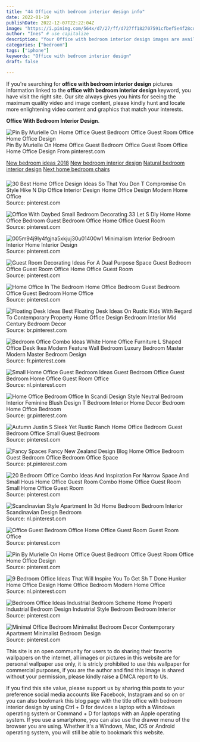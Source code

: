 ```yaml
---
title: "44 Office with bedroom interior design info"
date: 2022-01-19
publishDate: 2022-12-07T22:22:04Z
image: "https://i.pinimg.com/564x/d7/27/ff/d727ff182707591cfbef5e4f28cd7260.jpg"
author: "Ines" # use capitalize
description: "Your Office with bedroom interior design images are available. Office with bedroom interior design are a topic that is being searched for and liked by netizens today. You can Download the Office with bedroom interior design files here. Find and Download all free photos."
categories: ["bedroom"]
tags: ["iphone"]
keywords: "Office with bedroom interior design"
draft: false

---
```


If you're searching for **office with bedroom interior design** pictures information linked to the **office with bedroom interior design** keyword, you have visit the right  site.  Our site always  gives you  hints  for seeing  the maximum  quality video and image  content, please kindly hunt and locate more enlightening video content and graphics  that match your interests.

**Office With Bedroom Interior Design**. 

![Pin By Murielle On Home Office Guest Bedroom Office Guest Room Office Home Office Design](https://i.pinimg.com/originals/67/35/d7/6735d7edc2e11b895347222e612ac12c.jpg "Pin By Murielle On Home Office Guest Bedroom Office Guest Room Office Home Office Design")
Pin By Murielle On Home Office Guest Bedroom Office Guest Room Office Home Office Design From pinterest.com

[New bedroom ideas 2018](/new-bedroom-ideas-2018/)
[New bedroom interior design](/new-bedroom-interior-design/)
[Natural bedroom interior design](/natural-bedroom-interior-design/)
[Next home bedroom chairs](/next-home-bedroom-chairs/)



### 

 


![30 Best Home Office Design Ideas So That You Don T Compromise On Style Hike N Dip Office Interior Design Home Office Design Modern Home Office](https://i.pinimg.com/originals/30/7f/f4/307ff426aefd87f022d663787c00ded6.png "30 Best Home Office Design Ideas So That You Don T Compromise On Style Hike N Dip Office Interior Design Home Office Design Modern Home Office")
Source: pinterest.com

 

![Office With Daybed Small Bedroom Decorating 33 Let S Diy Home Home Office Bedroom Guest Bedroom Office Home Office Guest Room](https://i.pinimg.com/736x/34/e7/00/34e700ff631f692de8897e03b1745bcb.jpg "Office With Daybed Small Bedroom Decorating 33 Let S Diy Home Home Office Bedroom Guest Bedroom Office Home Office Guest Room")
Source: pinterest.com

 

![005m94j9ly4fgjna5xkjuj30u01400w1 Minimalism Interior Bedroom Interior Home Interior Design](https://i.pinimg.com/originals/cb/08/c8/cb08c80c75dc6daf3cc44cb3ca6bd87f.jpg "005m94j9ly4fgjna5xkjuj30u01400w1 Minimalism Interior Bedroom Interior Home Interior Design")
Source: pinterest.com

 

![Guest Room Decorating Ideas For A Dual Purpose Space Guest Bedroom Office Guest Room Office Home Office Guest Room](https://i.pinimg.com/originals/cf/24/e3/cf24e3800683cb02d21b2632b70eaea5.jpg "Guest Room Decorating Ideas For A Dual Purpose Space Guest Bedroom Office Guest Room Office Home Office Guest Room")
Source: pinterest.com

 

![Home Office In The Bedroom Home Office Bedroom Guest Bedroom Office Guest Bedroom Home Office](https://i.pinimg.com/originals/95/76/52/957652f6083d9149c6a1881e2409bb43.jpg "Home Office In The Bedroom Home Office Bedroom Guest Bedroom Office Guest Bedroom Home Office")
Source: pinterest.com

 

![Floating Desk Ideas Best Floating Desk Ideas On Rustic Kids With Regard To Contemporary Property Home Office Design Bedroom Interior Mid Century Bedroom Decor](https://i.pinimg.com/originals/22/12/91/221291cd9828a11b7e9bc9bb9a0730ac.jpg "Floating Desk Ideas Best Floating Desk Ideas On Rustic Kids With Regard To Contemporary Property Home Office Design Bedroom Interior Mid Century Bedroom Decor")
Source: br.pinterest.com

 

![Bedroom Office Combo Ideas White Home Office Furniture L Shaped Office Desk Ikea Modern Feature Wall Bedroom Luxury Bedroom Master Modern Master Bedroom Design](https://i.pinimg.com/originals/84/13/d8/8413d8b386d2be10f2bd68609a80fd02.jpg "Bedroom Office Combo Ideas White Home Office Furniture L Shaped Office Desk Ikea Modern Feature Wall Bedroom Luxury Bedroom Master Modern Master Bedroom Design")
Source: fr.pinterest.com

 

![Small Home Office Guest Bedroom Ideas Guest Bedroom Office Guest Bedroom Home Office Guest Room Office](https://i.pinimg.com/originals/6f/b0/64/6fb064844b14fcba7d678570ef519bf6.jpg "Small Home Office Guest Bedroom Ideas Guest Bedroom Office Guest Bedroom Home Office Guest Room Office")
Source: nl.pinterest.com

 

![Home Office Bedroom Office In Scandi Design Style Neutral Bedroom Interior Feminine Blush Design T Bedroom Interior Home Decor Bedroom Home Office Bedroom](https://i.pinimg.com/originals/4d/cd/5c/4dcd5c6731228f191d709c53d2b8f030.jpg "Home Office Bedroom Office In Scandi Design Style Neutral Bedroom Interior Feminine Blush Design T Bedroom Interior Home Decor Bedroom Home Office Bedroom")
Source: gr.pinterest.com

 

![Autumn Justin S Sleek Yet Rustic Ranch Home Office Bedroom Guest Bedroom Office Small Guest Bedroom](https://i.pinimg.com/originals/06/e9/af/06e9af8e899256d51d9e19f27c2120be.jpg "Autumn Justin S Sleek Yet Rustic Ranch Home Office Bedroom Guest Bedroom Office Small Guest Bedroom")
Source: pinterest.com

 

![Fancy Spaces Fancy New Zealand Design Blog Home Office Bedroom Guest Bedroom Office Bedroom Office Space](https://i.pinimg.com/originals/b8/08/b7/b808b7bad7bb961a1d90248c43d9041c.jpg "Fancy Spaces Fancy New Zealand Design Blog Home Office Bedroom Guest Bedroom Office Bedroom Office Space")
Source: pt.pinterest.com

 

![20 Bedroom Office Combo Ideas And Inspiration For Narrow Space And Small Hous Home Office Guest Room Combo Home Office Guest Room Small Home Office Guest Room](https://i.pinimg.com/736x/e0/f4/2b/e0f42b55eb885bd9342c51d6b81b28a4.jpg "20 Bedroom Office Combo Ideas And Inspiration For Narrow Space And Small Hous Home Office Guest Room Combo Home Office Guest Room Small Home Office Guest Room")
Source: pinterest.com

 

![Scandinavian Style Apartment In 3d Home Bedroom Bedroom Interior Scandinavian Design Bedroom](https://i.pinimg.com/736x/6c/b6/4c/6cb64c929f5009417a6818293bcdaac5--decoration-bedroom-architecture-interior-design.jpg "Scandinavian Style Apartment In 3d Home Bedroom Bedroom Interior Scandinavian Design Bedroom")
Source: nl.pinterest.com

 

![Office Guest Bedroom Office Home Office Guest Room Guest Room Office](https://i.pinimg.com/originals/93/ba/cb/93bacbfc4e34c39d73a28d6726bc22ac.jpg "Office Guest Bedroom Office Home Office Guest Room Guest Room Office")
Source: pinterest.com

 

![Pin By Murielle On Home Office Guest Bedroom Office Guest Room Office Home Office Design](https://i.pinimg.com/originals/67/35/d7/6735d7edc2e11b895347222e612ac12c.jpg "Pin By Murielle On Home Office Guest Bedroom Office Guest Room Office Home Office Design")
Source: pinterest.com

 

![9 Bedroom Office Ideas That Will Inspire You To Get Sh T Done Hunker Home Office Design Home Office Bedroom Modern Home Office](https://i.pinimg.com/564x/a6/de/30/a6de3003276560d0d8366c6ab3ad25d6.jpg "9 Bedroom Office Ideas That Will Inspire You To Get Sh T Done Hunker Home Office Design Home Office Bedroom Modern Home Office")
Source: nl.pinterest.com

 

![Bedroom Office Ideas Industrial Bedroom Scheme Home Properti Industrial Bedroom Design Industrial Style Bedroom Bedroom Interior](https://i.pinimg.com/originals/f6/90/e8/f690e8609ae7c30c8568b13d10e45677.jpg "Bedroom Office Ideas Industrial Bedroom Scheme Home Properti Industrial Bedroom Design Industrial Style Bedroom Bedroom Interior")
Source: pinterest.com

 

![Minimal Office Bedroom Minimalist Bedroom Decor Contemporary Apartment Minimalist Bedroom Design](https://i.pinimg.com/564x/d7/27/ff/d727ff182707591cfbef5e4f28cd7260.jpg "Minimal Office Bedroom Minimalist Bedroom Decor Contemporary Apartment Minimalist Bedroom Design")
Source: pinterest.com

 

This site is an open community for users to do sharing their favorite wallpapers on the internet, all images or pictures in this website are for personal wallpaper use only, it is stricly prohibited to use this wallpaper for commercial purposes, if you are the author and find this image is shared without your permission, please kindly raise a DMCA report to Us.

If you find this site value, please support us by sharing this posts to your preference social media accounts like Facebook, Instagram and so on or you can also bookmark this blog page with the title office with bedroom interior design by using Ctrl + D for devices a laptop with a Windows operating system or Command + D for laptops with an Apple operating system. If you use a smartphone, you can also use the drawer menu of the browser you are using. Whether it's a Windows, Mac, iOS or Android operating system, you will still be able to bookmark this website.
